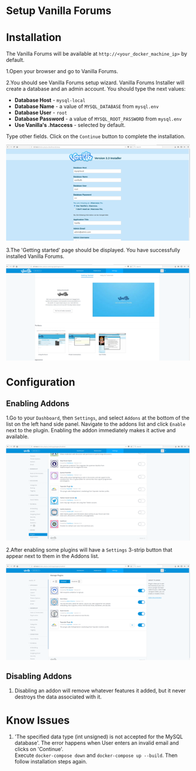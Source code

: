 # Setup Vanilla Forums

# Installation
The Vanilla Forums will be available at `http://<your_docker_machine_ip>` by default.

1.Open your browser and go to Vanilla Forums. 

2.You should see Vanilla Forums setup wizard. Vanilla Forums Installer will
create a database and an admin account. You should type the next values: 
 - **Database Host** - `mysql-local` 
 - **Database Name** - a value of `MYSQL_DATABASE` from `mysql.env`
 - **Database User** - `root`
 - **Database Password** -  a value of `MYSQL_ROOT_PASSWORD` from `mysql.env`
 - **Use Vanilla's .htaccess** - selected by default. 
 
 Type other fields. Click on the `Continue` button to complete the installation.
 
 ![Vanilla Forums Wizard](./images/setup_wizard.png) 
 
3.The 'Getting started' page should be displayed. You have successfully installed Vanilla Forums.

 ![Getting Started page](./images/vanilla_installed.png)

# Configuration


## Enabling Addons
1.Go to your `Dashboard`, then `Settings`, and select `Addons` at the bottom of the list on the left 
hand side panel. Navigate to the addons list and click `Enable` next to the plugin. 
Enabling the addon immediately makes it active and available.

![Vanilla Addons](./images/addons.png) 

2.After enabling some plugins will have a `Settings` 3-strip button that appear next to them in
the Addons list.

![Addon Settings](./images/addon_settings.png) 

## Disabling Addons
1. Disabling an addon will remove whatever features it added, but it never destroys the data associated with it.
 
# Know Issues

1. 'The specified data type (int unsigned) is not accepted for the MySQL database'.
The error happens when User enters an invalid email and clicks on 'Continue'.  
Execute `docker-compose down` and `docker-compose up --build`. Then follow installation steps again.

